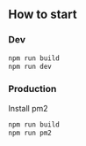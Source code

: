 ## How to start

### Dev

```bash
npm run build
npm run dev
```

### Production

Install pm2

```bash
npm run build
npm run pm2
```
